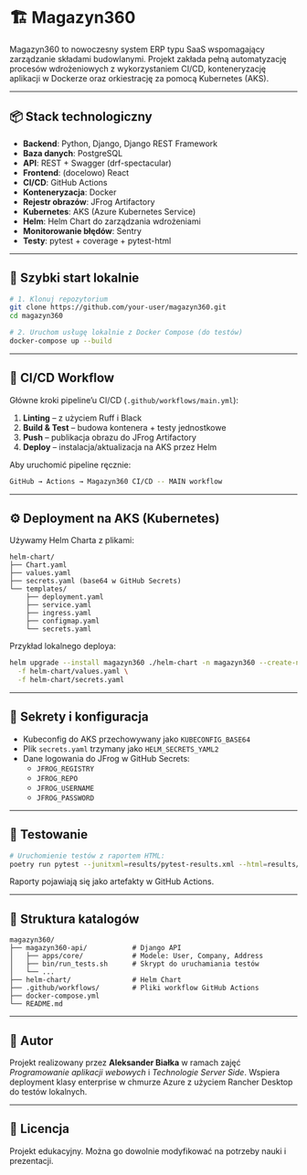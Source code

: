 
# 🏗️ Magazyn360

Magazyn360 to nowoczesny system ERP typu SaaS wspomagający zarządzanie składami budowlanymi. Projekt zakłada pełną automatyzację procesów wdrożeniowych z wykorzystaniem CI/CD, konteneryzację aplikacji w Dockerze oraz orkiestrację za pomocą Kubernetes (AKS).

---

## 📦 Stack technologiczny

- **Backend**: Python, Django, Django REST Framework
- **Baza danych**: PostgreSQL
- **API**: REST + Swagger (drf-spectacular)
- **Frontend**: (docelowo) React
- **CI/CD**: GitHub Actions
- **Konteneryzacja**: Docker
- **Rejestr obrazów**: JFrog Artifactory
- **Kubernetes**: AKS (Azure Kubernetes Service)
- **Helm**: Helm Chart do zarządzania wdrożeniami
- **Monitorowanie błędów**: Sentry
- **Testy**: pytest + coverage + pytest-html

---

## 🚀 Szybki start lokalnie

```bash
# 1. Klonuj repozytorium
git clone https://github.com/your-user/magazyn360.git
cd magazyn360

# 2. Uruchom usługę lokalnie z Docker Compose (do testów)
docker-compose up --build
```

---

## 🔄 CI/CD Workflow

Główne kroki pipeline’u CI/CD (`.github/workflows/main.yml`):

1. **Linting** – z użyciem Ruff i Black
2. **Build & Test** – budowa kontenera + testy jednostkowe
3. **Push** – publikacja obrazu do JFrog Artifactory
4. **Deploy** – instalacja/aktualizacja na AKS przez Helm

Aby uruchomić pipeline ręcznie:

```bash
GitHub → Actions → Magazyn360 CI/CD -- MAIN workflow
```

---

## ⚙️ Deployment na AKS (Kubernetes)

Używamy Helm Charta z plikami:

```
helm-chart/
├── Chart.yaml
├── values.yaml
├── secrets.yaml (base64 w GitHub Secrets)
└── templates/
    ├── deployment.yaml
    ├── service.yaml
    ├── ingress.yaml
    ├── configmap.yaml
    └── secrets.yaml
```

Przykład lokalnego deploya:

```bash
helm upgrade --install magazyn360 ./helm-chart -n magazyn360 --create-namespace \
  -f helm-chart/values.yaml \
  -f helm-chart/secrets.yaml
```

---

## 🔑 Sekrety i konfiguracja

- Kubeconfig do AKS przechowywany jako `KUBECONFIG_BASE64`
- Plik `secrets.yaml` trzymany jako `HELM_SECRETS_YAML2`
- Dane logowania do JFrog w GitHub Secrets:
  - `JFROG_REGISTRY`
  - `JFROG_REPO`
  - `JFROG_USERNAME`
  - `JFROG_PASSWORD`

---

## 🧪 Testowanie

```bash
# Uruchomienie testów z raportem HTML:
poetry run pytest --junitxml=results/pytest-results.xml --html=results/pytest-report.html
```

Raporty pojawiają się jako artefakty w GitHub Actions.

---

## 📂 Struktura katalogów

```
magazyn360/
├── magazyn360-api/           # Django API
│   ├── apps/core/            # Modele: User, Company, Address
│   ├── bin/run_tests.sh      # Skrypt do uruchamiania testów
│   └── ...
├── helm-chart/               # Helm Chart
├── .github/workflows/        # Pliki workflow GitHub Actions
├── docker-compose.yml
└── README.md
```

---

## 🧠 Autor

Projekt realizowany przez **Aleksander Białka** w ramach zajęć *Programowanie aplikacji webowych* i *Technologie Server Side*. Wspiera deployment klasy enterprise w chmurze Azure z użyciem Rancher Desktop do testów lokalnych.

---

## 📄 Licencja

Projekt edukacyjny. Można go dowolnie modyfikować na potrzeby nauki i prezentacji.

